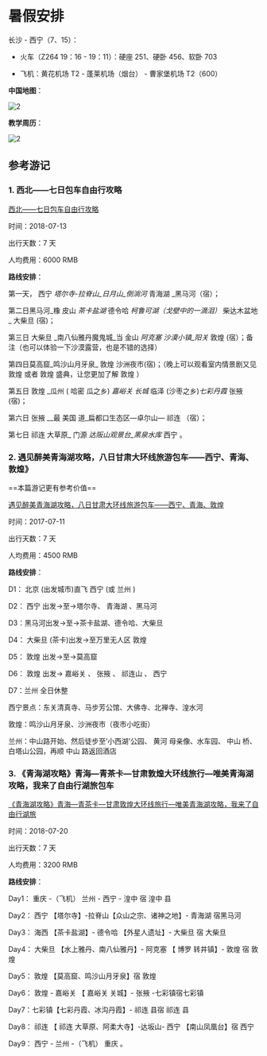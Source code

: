 # 暑假安排

长沙 - 西宁（7、15）：

- 火车（Z264 19：16 - 19：11）：硬座 251、硬卧 456、软卧 703

- 飞机：黄花机场 T2 - 蓬莱机场（烟台） - 曹家堡机场 T2（600）

**中国地图**：

![2](http://ww1.sinaimg.cn/large/006alGmrly1g2zxr6iiduj31n21961ky.jpg)

**教学周历**：

![2](http://ww1.sinaimg.cn/large/006alGmrly1g2zyagp9lqj30fq0lvdps.jpg)

## 参考游记

### 1. 西北——七日包车自由行攻略

[西北——七日包车自由行攻略](http://www.mafengwo.cn/i/9792217.html)

时间：2018-07-13

出行天数：7 天

人均费用：6000 RMB

**路线安排**：

第一天， 西宁 _塔尔寺-拉脊山_日月山_倒淌河_ 青海湖 _黑马河（宿）；

第二日黑马河_橡 皮山 _茶卡盐湖_ 德令哈 _柯鲁可湖（戈壁中的一滴泪）_ 柴达木盆地 _ 大柴旦 (宿)；

第三日 大柴旦 _南八仙雅丹魔鬼城_当 金山 _阿克塞 沙漠小镇_阳关_ 敦煌 (宿）；备注（也可以体验一下沙漠露营，也是不错的选择）

第四日莫高窟_鸣沙山月牙泉_ 敦煌 沙洲夜市(宿)；（晚上可以观看室内情景剧又见 敦煌 或者 敦煌 盛典，让您更加了解 敦煌 ）

第五日 敦煌 _瓜州 ( 哈密 瓜之乡) _嘉峪关 长城_ 临泽 (沙枣之乡)_七彩丹霞_ 张掖 (宿)；

第六日 张掖 __最 美国 道_扁都口生态区—卓尔山— 祁连 （宿）；

第七日 祁连 大草原_ 门源 _达阪山观景台_黑泉水库_ 西宁 。

### 2. 遇见醉美青海湖攻略，八日甘肃大环线旅游包车——西宁、青海、敦煌》

==本篇游记更有参考价值==

[遇见醉美青海湖攻略，八日甘肃大环线旅游包车——西宁、青海、敦煌](http://www.mafengwo.cn/i/10995086.html)

时间：2017-07-11

出行天数：7 天

人均费用：4500 RMB

**路线安排**：

D1： 北京 (出发城市)直飞 西宁 (或 兰州 )

D2： 西宁 出发→至→塔尔寺、 青海湖 、黑马河

D3：黑马河出发→至→茶卡盐湖、德令哈、大柴旦

D4： 大柴旦 (茶卡)出发→至万里无人区 敦煌

D5： 敦煌 出发→至→莫高窟

D6： 敦煌 出发→ 嘉峪关 、 张掖 、 祁连山 、 西宁

D7：兰州 全日休整

西宁景点：东关清真寺、马步芳公馆、大佛寺、北禅寺、湟水河

敦煌：鸣沙山月牙泉、沙洲夜市（夜市小吃街）

兰州：中山路开始、然后徒步至‘小西湖'公园、 黄河 母亲像、水车园、 中山 桥、白塔山公园，再顺 中山 路返回酒店

### 3. 《青海湖攻略》青海—青茶卡—甘肃敦煌大环线旅行—唯美青海湖攻略，我来了自由行湖旅包车

[《青海湖攻略》青海—青茶卡—甘肃敦煌大环线旅行—唯美青海湖攻略，我来了自由行湖旅](http://www.mafengwo.cn/i/12442166.html)

时间：2018-07-20

出行天数：7 天

人均费用：3200 RMB

**路线安排**：

Day1： 重庆 -（飞机） 兰州 - 西宁 - 湟中 宿 湟中 县

Day2： 西宁 【塔尔寺】-拉脊山【众山之宗、诸神之地】- 青海湖 宿黑马河

Day3： 海西 【茶卡盐湖】- 德令哈 【外星人遗址】- 大柴旦 宿 大柴旦

Day4： 大柴旦 【水上雅丹、南八仙雅丹】- 阿克塞 【 博罗 转井镇】- 敦煌 宿 敦煌

Day5： 敦煌 【莫高窟、鸣沙山月牙泉】宿 敦煌 

Day6： 敦煌 - 嘉峪关 【 嘉峪关 关城】- 张掖 -七彩镇宿七彩镇

Day7：七彩镇【七彩丹霞、冰沟丹霞】- 祁连 县宿 祁连 县

Day8： 祁连 【 祁连 大草原、阿柔大寺】-达坂山- 西宁 【南山凤凰台】宿 西宁

Day9： 西宁 - 兰州 -（飞机） 重庆 。